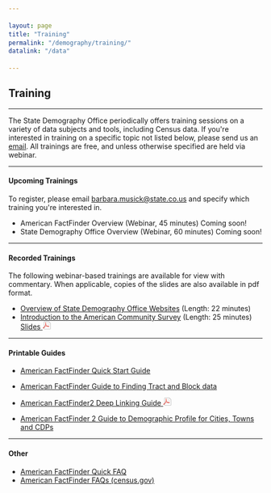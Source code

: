 ```yaml
---

layout: page
title: "Training"
permalink: "/demography/training/"
datalink: "/data"

---
```


## Training

- - -

The State Demography Office periodically offers training sessions on a variety of data subjects and tools, including Census data. If you\'re interested in training on a specific topic not listed below, please send us an [email](mailto:barbara.musick@state.co.us). All trainings are free, and unless otherwise specified are held via webinar.

- - -

#### Upcoming Trainings

To register, please email [barbara.musick@state.co.us](mailto:barbara.musick@state.co.us) and specify which training you\'re interested in.

- American FactFinder Overview (Webinar, 45 minutes) Coming soon!
- State Demography Office Overview (Webinar, 60 minutes) Coming soon!

- - -

#### Recorded Trainings

The following webinar-based trainings are available for view with commentary. When applicable, copies of the slides are also available in pdf format.

- [Overview of State Demography Office Websites](http://codeptofla.adobeconnect.com/p9e7broy4a3/) (Length: 22 minutes)
- [Introduction to the American Community Survey](http://codeptofla.adobeconnect.com/p30058547/) (Length: 25 minutes)   [Slides ![pdf](/images/page_white_acrobat.png 'download pdf file')](https://drive.google.com/open?id=0B-vz6H4k4SESRlVIMFFjQm5nODg&authuser=0)

- - -

#### Printable Guides

- [American FactFinder Quick Start Guide](https://drive.google.com/open?id=0B-vz6H4k4SESN0JubGJRNktLT3M&authuser=0)
- [American FactFinder Guide to Finding Tract and Block data](https://drive.google.com/open?id=0B-vz6H4k4SESQVZJdWs5LXRkekU&authuser=0)
- [American FactFinder2 Deep Linking Guide ![pdf](/images/page_white_acrobat.png 'download pdf file')](http://factfinder2.census.gov/files/AFF_deep_linking_guide.pdf)

- [American FactFinder 2 Guide to Demographic Profile for Cities, Towns and CDPs](https://drive.google.com/open?id=0B-vz6H4k4SESSy1qN29SNGVRZmc&authuser=0)

- - -

#### Other

- [American FactFinder Quick FAQ](/census-acs/census-data-aff-faq#american-fact-finder---frequently-asked-questions)
- [American FactFinder FAQs (census.gov)](https://ask.census.gov/faq.php?dept=769&id=5000)


